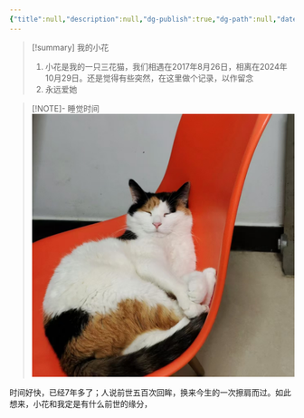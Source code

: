 ```yaml
---
{"title":null,"description":null,"dg-publish":true,"dg-path":null,"date":"2024-10-30 15:25:53","updated":"2024-11-01 18:39:57","tags":["猫","小花"]}
---
```



> [!summary] 我的小花 
> 1. 小花是我的一只三花猫，我们相遇在2017年8月26日，相离在2024年10月29日。还是觉得有些突然，在这里做个记录，以作留念
> 2. 永远爱她

> [!NOTE]- 睡觉时间
> ![20241029-小花的花园.png](img/user/30_%E6%88%91%E7%9A%84%E7%8C%AB%E7%8C%AB%E4%BB%AC/attachments/20241029-%E5%B0%8F%E8%8A%B1%E7%9A%84%E8%8A%B1%E5%9B%AD.png)

时间好快，已经7年多了；人说前世五百次回眸，换来今生的一次擦肩而过。如此想来，小花和我定是有什么前世的缘分，